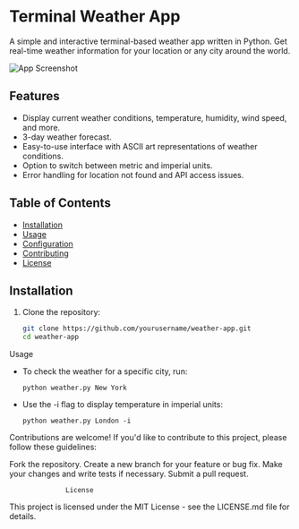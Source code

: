 # Terminal Weather App

A simple and interactive terminal-based weather app written in Python. Get real-time weather information for your location or any city around the world.

![App Screenshot](.)

## Features

- Display current weather conditions, temperature, humidity, wind speed, and more.
- 3-day weather forecast.
- Easy-to-use interface with ASCII art representations of weather conditions.
- Option to switch between metric and imperial units.
- Error handling for location not found and API access issues.

## Table of Contents

- [Installation](#installation)
- [Usage](#usage)
- [Configuration](#configuration)
- [Contributing](#contributing)
- [License](#license)

## Installation

1. Clone the repository:

   ```bash
   git clone https://github.com/yourusername/weather-app.git
   cd weather-app

Usage
- To check the weather for a specific city, run:

      python weather.py New York

- Use the -i flag to display temperature in imperial units:

      python weather.py London -i

Contributions are welcome! If you'd like to contribute to this project, please follow these guidelines:

Fork the repository.
Create a new branch for your feature or bug fix.
Make your changes and write tests if necessary.
Submit a pull request.
                  
                  License

This project is licensed under the MIT License - see the LICENSE.md file for details.










